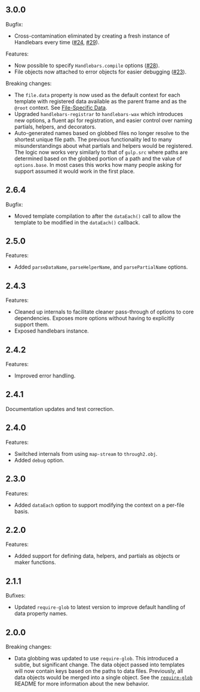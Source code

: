 ## 3.0.0

Bugfix:

- Cross-contamination eliminated by creating a fresh instance of Handlebars every time ([#24](https://github.com/shannonmoeller/gulp-hb/issues/24), [#29](https://github.com/shannonmoeller/gulp-hb/issues/29)).

Features:

- Now possible to specify `Handlebars.compile` options ([#28](https://github.com/shannonmoeller/gulp-hb/issues/28)).
- File objects now attached to error objects for easier debugging ([#23](https://github.com/shannonmoeller/gulp-hb/issues/23)).

Breaking changes:

- The `file.data` property is now used as the default context for each template with registered data available as the parent frame and as the `@root` context. See [File-Specific Data](https://github.com/shannonmoeller/gulp-hb#file-specific-data).
- Upgraded `handlebars-registrar` to `handlebars-wax` which introduces new options, a fluent api for registration, and easier control over naming partials, helpers, and decorators.
- Auto-generated names based on globbed files no longer resolve to the shortest unique file path. The previous functionality led to many misunderstandings about what partials and helpers would be registered. The logic now works very similarly to that of `gulp.src` where paths are determined based on the globbed portion of a path and the value of `options.base`. In most cases this works how many people asking for support assumed it would work in the first place.

## 2.6.4

Bugfix:

- Moved template compilation to after the `dataEach()` call to allow the template to be modified in the `dataEach()` callback.

## 2.5.0

Features:

- Added `parseDataName`, `parseHelperName`, and `parsePartialName` options.

## 2.4.3

Features:

- Cleaned up internals to facilitate cleaner pass-through of options to core dependencies. Exposes more options without having to explicitly support them.
- Exposed handlebars instance.

## 2.4.2

Features:

- Improved error handling.

## 2.4.1

Documentation updates and test correction.

## 2.4.0

Features:

- Switched internals from using `map-stream` to `through2.obj`.
- Added `debug` option.

## 2.3.0

Features:

- Added `dataEach` option to support modifying the context on a per-file basis.

## 2.2.0

Features:

- Added support for defining data, helpers, and partials as objects or maker functions.

## 2.1.1

Bufixes:

- Updated `require-glob` to latest version to improve default handling of data property names.

## 2.0.0

Breaking changes:

- Data globbing was updated to use `require-glob`. This introduced a subtle, but significant change. The data object passed into templates will now contain keys based on the paths to data files. Previously, all data objects would be merged into a single object. See the [`require-glob`][reqglob] README for more information about the new behavior.

[reqglob]: http://github.com/shannonmoeller/require-glob
